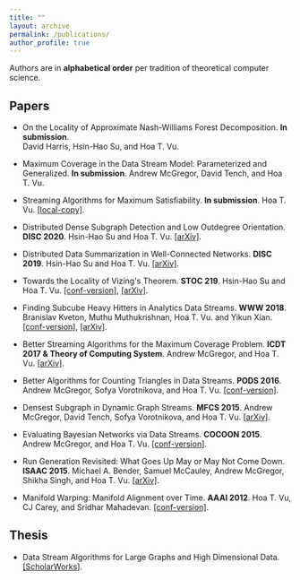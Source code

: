 ```yaml
---
title: ""
layout: archive
permalink: /publications/
author_profile: true
---
```


Authors are in **alphabetical order** per tradition of theoretical computer science.

## Papers

* On the Locality of Approximate Nash-Williams Forest Decomposition. **In submission**.  
  David Harris, Hsin-Hao Su, and Hoa T. Vu. 

* Maximum Coverage in the Data Stream Model: Parameterized and Generalized. **In submission**. Andrew McGregor, David Tench, and Hoa T. Vu.

* Streaming Algorithms for Maximum Satisfiability. **In submission**. Hoa T. Vu. [[local-copy]](/files/streaming-max-sat.pdf).  

* Distributed Dense Subgraph Detection and Low Outdegree Orientation. **DISC 2020**. Hsin-Hao Su and Hoa T. Vu. [[arXiv]](https://arxiv.org/abs/1907.12443).

* Distributed Data Summarization in Well-Connected Networks. **DISC 2019**. Hsin-Hao Su and Hoa T. Vu. [[arXiv]](https://arxiv.org/abs/1908.00236).

* Towards the Locality of Vizing's Theorem. **STOC 219**. Hsin-Hao Su and Hoa T. Vu. [[conf-version]](/files/stoc19.pdf), [[arXiv]](https://arxiv.org/abs/1901.00479).

* Finding Subcube Heavy Hitters in Analytics Data Streams. **WWW 2018**. Branislav Kveton, Muthu Muthukrishnan, Hoa T. Vu. and Yikun Xian. [[conf-version]](/files/www18.pdf), [[arXiv]](https://arxiv.org/abs/1708.05159).

* Better Streaming Algorithms for the Maximum Coverage Problem. **ICDT 2017 & Theory of Computing System**. Andrew McGregor, and Hoa T. Vu. [[arXiv]](https://arxiv.org/abs/1610.06199).

* Better Algorithms for Counting Triangles in Data Streams. **PODS 2016**. Andrew McGregor, Sofya Vorotnikova, and Hoa T. Vu. [[conf-version]](/files/pods16.pdf).

* Densest Subgraph in Dynamic Graph Streams. **MFCS 2015**. Andrew McGregor, David Tench, Sofya Vorotnikova, and Hoa T. Vu. [[arXiv]](https://arxiv.org/abs/1506.04417).

* Evaluating Bayesian Networks via Data Streams. **COCOON 2015**. Andrew McGregor, and Hoa T. Vu. [[conf-version]](/files/cocoon15.pdf).

* Run Generation Revisited: What Goes Up May or May Not Come Down. **ISAAC 2015**. Michael A. Bender, Samuel McCauley, Andrew McGregor, Shikha Singh, and Hoa T. Vu. [[arXiv]](https://arxiv.org/abs/1504.06501).

* Manifold Warping: Manifold Alignment over Time. **AAAI 2012**. Hoa T. Vu, CJ Carey, and Sridhar Mahadevan. [[conf-version]](/files/aaai12.pdf).

## Thesis 

* Data Stream Algorithms for Large Graphs and High Dimensional Data. [[ScholarWorks]](https://scholarworks.umass.edu/dissertations_2/1404/).


